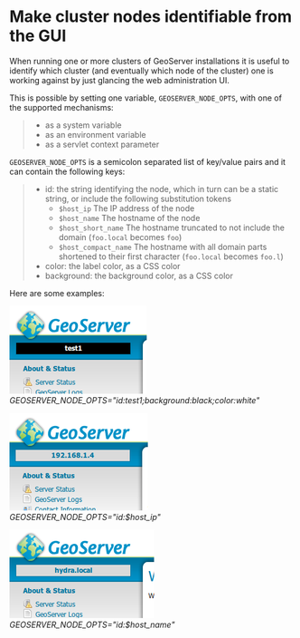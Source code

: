 # Make cluster nodes identifiable from the GUI

When running one or more clusters of GeoServer installations it is useful to identify which cluster (and eventually which node of the cluster) one is working against by just glancing the web administration UI.

This is possible by setting one variable, `GEOSERVER_NODE_OPTS`, with one of the supported mechanisms:

> -   as a system variable
> -   as an environment variable
> -   as a servlet context parameter

`GEOSERVER_NODE_OPTS` is a semicolon separated list of key/value pairs and it can contain the following keys:

> -   id: the string identifying the node, which in turn can be a static string, or include the following substitution tokens
>     -   `$host_ip` The IP address of the node
>     -   `$host_name` The hostname of the node
>     -   `$host_short_name` The hostname truncated to not include the domain (`foo.local` becomes `foo`)
>     -   `$host_compact_name` The hostname with all domain parts shortened to their first character (`foo.local` becomes `foo.l`)
> -   color: the label color, as a CSS color
> -   background: the background color, as a CSS color

Here are some examples:

![](images/custom_id.png)
*GEOSERVER_NODE_OPTS="id:test1;background:black;color:white"*

![](images/host_ip.png)
*GEOSERVER_NODE_OPTS="id:$host_ip"*

![](images/host_name.png)
*GEOSERVER_NODE_OPTS="id:$host_name"*
